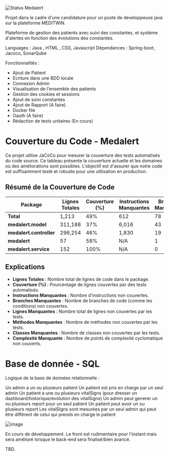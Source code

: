 
![Status](https://img.shields.io/badge/status-WIP-yellow) Medalert

Projet dans le cadre d'une candidature pour un poste de developpeuse java sur la plateforme MEDITWIN. 

Plateforme de gestion des patients avec suivi des constantes, et système d'alertes en fonction des évolutions des constantes. 

Languages : Java , HTML , CSS, Javascript
Dépendances : Spring-boot, Jacoco, SonarQube

Fonctionnalités : 

- Ajout de Patient
- Ecriture dans une BDD locale
- Connexion Admin
- Visualisation de l'ensemble des patients
- Gestion des cookies et sessions 
- Ajout de suivi constantes
- Ajout de Rapport (A faire) 
- Docker file 
- Oauth (A faire)
- Rédaction de tests unitaires (En cours)

# Couverture du Code - Medalert

Ce projet utilise JaCoCo pour mesurer la couverture des tests automatisés du code source. Ce tableau présente la couverture actuelle et les domaines où des améliorations sont possibles. L'objectif est d'assurer que notre code est suffisamment testé et robuste pour une utilisation en production.

## Résumé de la Couverture de Code

| **Package**             | **Lignes Totales** | **Couverture (%)** | **Instructions Manquantes** | **Branches Manquantes** | **Lignes Manquantes** | **Méthodes Manquantes** | **Classes Manquantes** | **Complexité Manquante** |
|-------------------------|--------------------|--------------------|----------------------------|-------------------------|-----------------------|------------------------|------------------------|--------------------------|
| **Total**               | 1,213              | 49%                | 612                        | 78                      | 63                    | 132                    | 100                    | 257                      |
| **medalert.model**      | 311,188            | 37%                | 6,016                      | 43                      | 56                    | 29                     | 81                     | 6                        |
| **medalert.controller** | 296,254            | 46%                | 1,830                      | 19                      | 45                    | 69                     | 136                    | 10                       |
| **medalert**            | 57                 | 58%                | N/A                        | 1                       | 3                     | 2                      | 5                      | 1                        |
| **medalert.service**    | 152                | 100%               | N/A                        | 0                       | 28                    | 0                      | 35                     | 0                        |

## Explications

- **Lignes Totales** : Nombre total de lignes de code dans le package.
- **Couverture (%)** : Pourcentage de lignes couvertes par des tests automatisés.
- **Instructions Manquantes** : Nombre d'instructions non couvertes.
- **Branches Manquantes** : Nombre de branches de code (comme les conditions) non couvertes.
- **Lignes Manquantes** : Nombre total de lignes non couvertes par les tests.
- **Méthodes Manquantes** : Nombre de méthodes non couvertes par les tests.
- **Classes Manquantes** : Nombre de classes non couvertes par les tests.
- **Complexité Manquante** : Nombre de points de complexité cyclomatique non couverts.
  
# Base de donnée - SQL
Logique de la base de données relationnelle : 



Un admin a un ou plusieurs patient
Un patient est pris en charge par un seul admin
Un patient a une ou plusieurs vitalSigns (pour dresser un dashboard/historique/evolution des vitalSigns)
Un admin peut generer un ou plusieurs report pour un seul patient
Un patient peut avoir un ou plusieurs report
Les vitalSigns sont mesurées par un seul admin qui peut être différent de celui qui prends en charge le patient

![image](https://github.com/user-attachments/assets/318930d2-fd7c-4d08-b0da-bd5d2400bc12)

En cours de développement. Le front est rudimentaire pour l'instant mais sera amélioré lorsque le back-end sera finalisé/bien avancé. 

TBD.
